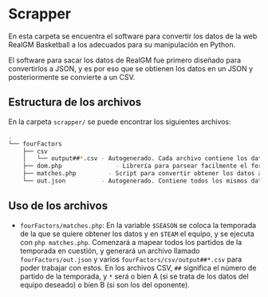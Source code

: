 # Scrapper

En esta carpeta se encuentra el software para convertir los datos de la web RealGM Basketball a los adecuados para su manipulación en Python.  

El software para sacar los datos de RealGM fue primero diseñado para convertirlos a JSON, y es por eso que se obtienen los datos en un JSON y posteriormente se convierte a un CSV.

## Estructura de los archivos

En la carpeta `scrapper/` se puede encontrar los siguientes archivos:

```bash
.
└── fourFactors
    ├── csv
    │   └── output##*.csv - Autogenerado. Cada archivo contiene los datos de un equipo para el partido ##. Si la letra es A se trata del equipo deseado, y si es B del rival.
    ├── dom.php               - Librería para parsear facilmente el formato HTML
    ├── matches.php         - Script para convertir obtener los datos adecuados para el análsis de los four factors. Los resultados salen en la carpeta fourFactors/
    └── out.json          - Autogenerado. Contiene todos los mismos datos que los CSV.
```

## Uso de los archivos

- `fourFactors/matches.php`: En la variable `$SEASON` se coloca la temporada de la que se quiere obtener los datos y en `$TEAM` el equipo, y se ejecuta con `php matches.php`. Comenzará a mapear todos los partidos de la temporada en cuestión, y generará un archivo llamado `fourFactors/out.json` y varios `fourFactors/csv/output##*.csv` para poder trabajar con estos. En los archivos CSV, `##` significa el número de partido de la temporada, y `*` será o bien A (si se trata de los datos del equipo deseado) o bien B (si son los del oponente).
